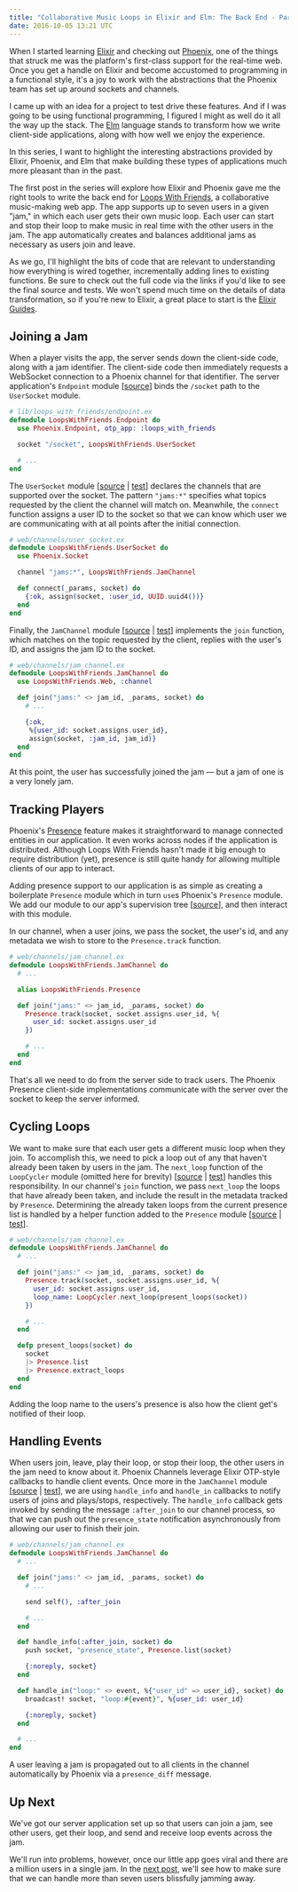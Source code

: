 ```yaml
---
title: "Collaborative Music Loops in Elixir and Elm: The Back End - Part I"
date: 2016-10-05 13:21 UTC
---
```



When I started learning [Elixir] and checking out [Phoenix], one of the things that struck me was the platform's first-class support for the real-time web. Once you get a handle on Elixir and become accustomed to programming in a functional style, it's a joy to work with the abstractions that the Phoenix team has set up around sockets and channels.

I came up with an idea for a project to test drive these features. And if I was going to be using functional programming, I figured I might as well do it all the way up the stack. The [Elm] language stands to transform how we write client-side applications, along with how well we enjoy the experience.

In this series, I want to highlight the interesting abstractions provided by Elixir, Phoenix, and Elm that make building these types of applications much more pleasant than in the past.

The first post in the series will explore how Elixir and Phoenix gave me the right tools to write the back end for [Loops With Friends], a collaborative music-making web app. The app supports up to seven users in a given "jam," in which each user gets their own music loop. Each user can start and stop their loop to make music in real time with the other users in the jam. The app automatically creates and balances additional jams as necessary as users join and leave.

As we go, I'll highlight the bits of code that are relevant to understanding how everything is wired together, incrementally adding lines to existing functions. Be sure to check out the full code via the links if you'd like to see the final source and tests. We won't spend much time on the details of data transformation, so if you're new to Elixir, a great place to start is the [Elixir Guides].

## Joining a Jam

When a player visits the app, the server sends down the client-side code, along with a jam identifier. The client-side code then immediately requests a WebSocket connection to a Phoenix channel for that identifier. The server application's `Endpoint` module [[source][Endpoint source]] binds the `/socket` path to the `UserSocket` module.

~~~ elixir
# lib/loops_with_friends/endpoint.ex
defmodule LoopsWithFriends.Endpoint do
  use Phoenix.Endpoint, otp_app: :loops_with_friends

  socket "/socket", LoopsWithFriends.UserSocket

  # ...
end
~~~

The `UserSocket` module [[source][UserSocket source] \| [test][UserSocket test]] declares the channels that are supported over the socket. The pattern `"jams:*"` specifies what topics requested by the client the channel will match on. Meanwhile, the `connect` function assigns a user ID to the socket so that we can know which user we are communicating with at all points after the initial connection.


~~~ elixir
# web/channels/user_socket.ex
defmodule LoopsWithFriends.UserSocket do
  use Phoenix.Socket

  channel "jams:*", LoopsWithFriends.JamChannel

  def connect(_params, socket) do
    {:ok, assign(socket, :user_id, UUID.uuid4())}
  end
end
~~~

Finally, the `JamChannel` module [[source][JamChannel source] \| [test][JamChannel test]] implements the `join` function, which matches on the topic requested by the client, replies with the user's ID, and assigns the jam ID to the socket.

~~~ elixir
# web/channels/jam_channel.ex
defmodule LoopsWithFriends.JamChannel do
  use LoopsWithFriends.Web, :channel

  def join("jams:" <> jam_id, _params, socket) do
    # ...

    {:ok,
     %{user_id: socket.assigns.user_id},
     assign(socket, :jam_id, jam_id)}
  end
end
~~~

At this point, the user has successfully joined the jam — but a jam of one is a very lonely jam.

## Tracking Players

Phoenix's [Presence] feature makes it straightforward to manage connected entities in our application. It even works across nodes if the application is distributed. Although Loops With Friends hasn't made it big enough to require distribution (yet), presence is still quite handy for allowing multiple clients of our app to interact.

Adding presence support to our application is as simple as creating a boilerplate `Presence` module which in turn `use`s Phoenix's `Presence` module. We add our module to our app's supervision tree [[source][Supervision tree]], and then interact with this module.

In our channel, when a user joins, we pass the socket, the user's id, and any metadata we wish to store to the `Presence.track` function.

~~~ elixir
# web/channels/jam_channel.ex
defmodule LoopsWithFriends.JamChannel do
  # ...

  alias LoopsWithFriends.Presence

  def join("jams:" <> jam_id, _params, socket) do
    Presence.track(socket, socket.assigns.user_id, %{
      user_id: socket.assigns.user_id
    })

    # ...
  end
end
~~~

That's all we need to do from the server side to track users. The Phoenix Presence client-side implementations communicate with the server over the socket to keep the server informed.

## Cycling Loops

We want to make sure that each user gets a different music loop when they join. To accomplish this, we need to pick a loop out of any that haven't already been taken by users in the jam. The `next_loop` function of the `LoopCycler` module (omitted here for brevity) [[source][LoopCycler source] \| [test][LoopCycler test]] handles this responsibility. In our channel's `join` function, we pass `next_loop` the loops that have already been taken, and include the result in the metadata tracked by `Presence`. Determining the already taken loops from the current presence list is handled by a helper function added to the `Presence` module [[source][Presence source] \| [test][Presence test]].

~~~ elixir
# web/channels/jam_channel.ex
defmodule LoopsWithFriends.JamChannel do
  # ...

  def join("jams:" <> jam_id, _params, socket) do
    Presence.track(socket, socket.assigns.user_id, %{
      user_id: socket.assigns.user_id,
      loop_name: LoopCycler.next_loop(present_loops(socket))
    })

    # ...
  end

  defp present_loops(socket) do
    socket
    |> Presence.list
    |> Presence.extract_loops
  end
end
~~~

Adding the loop name to the users's presence is also how the client get's notified of their loop.

## Handling Events

When users join, leave, play their loop, or stop their loop, the other users in the jam need to know about it. Phoenix Channels leverage Elixir OTP-style callbacks to handle client events. Once more in the `JamChannel` module [[source][JamChannel source] \| [test][JamChannel test]], we are using `handle_info` and `handle_in` callbacks to notify users of joins and plays/stops, respectively. The `handle_info` callback gets invoked by sending the message `:after_join` to our channel process, so that we can push out the `presence_state` notification asynchronously from allowing our user to finish their join.

~~~ elixir
# web/channels/jam_channel.ex
defmodule LoopsWithFriends.JamChannel do
  # ...

  def join("jams:" <> jam_id, _params, socket) do
    # ...

    send self(), :after_join

    # ...
  end

  def handle_info(:after_join, socket) do
    push socket, "presence_state", Presence.list(socket)

    {:noreply, socket}
  end

  def handle_in("loop:" <> event, %{"user_id" => user_id}, socket) do
    broadcast! socket, "loop:#{event}", %{user_id: user_id}

    {:noreply, socket}
  end

  # ...
end
~~~

A user leaving a jam is propagated out to all clients in the channel automatically by Phoenix via a `presence_diff` message.

## Up Next

We've got our server application set up so that users can join a jam, see other users, get their loop, and send and receive loop events across the jam.

We'll run into problems, however, once our little app goes viral and there are a million users in a single jam. In the [next post], we'll see how to make sure that we can handle more than seven users blissfully jamming away.


[Elixir]: http://elixir-lang.org/
[Phoenix]: http://www.phoenixframework.org/
[Elm]: http://elm-lang.org/
[Loops With Friends]: http://loopswithfriends.com/
[Elixir Guides]: http://elixir-lang.org/getting-started/introduction.html
[Endpoint source]: https://github.com/jeffcole/loops_with_friends/blob/back-end-blog-posts/lib/loops_with_friends/endpoint.ex
[UserSocket source]: https://github.com/jeffcole/loops_with_friends/blob/back-end-blog-posts/web/channels/user_socket.ex
[UserSocket test]: https://github.com/jeffcole/loops_with_friends/blob/back-end-blog-posts/test/channels/user_socket_test.exs
[JamChannel source]: https://github.com/jeffcole/loops_with_friends/blob/back-end-blog-posts/web/channels/jam_channel.ex
[JamChannel test]: https://github.com/jeffcole/loops_with_friends/blob/back-end-blog-posts/test/channels/jam_channel_test.exs
[Presence]: https://dockyard.com/blog/2016/03/25/what-makes-phoenix-presence-special-sneak-peek
[Supervision tree]: https://github.com/jeffcole/loops_with_friends/blob/back-end-blog-posts/lib/loops_with_friends.ex#L20
[LoopCycler source]: https://github.com/jeffcole/loops_with_friends/blob/back-end-blog-posts/lib/loops_with_friends/loop_cycler.ex
[LoopCycler test]: https://github.com/jeffcole/loops_with_friends/blob/back-end-blog-posts/test/lib/loops_with_friends/loop_cycler_test.exs
[Presence source]: https://github.com/jeffcole/loops_with_friends/blob/back-end-blog-posts/web/channels/presence.ex#L78
[Presence test]: https://github.com/jeffcole/loops_with_friends/blob/back-end-blog-posts/test/channels/presence_test.exs
[next post]: ./2016-10-06-collaborative-music-loops-in-elixir-and-elm-the-back-end-part-2.html
